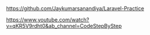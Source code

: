 https://github.com/Jaykumarsanandiya/Laravel-Practice

https://www.youtube.com/watch?v=qKR5V9rdht0&ab_channel=CodeStepByStep
